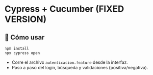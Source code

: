 # Cypress + Cucumber (FIXED VERSION)

## 🚀 Cómo usar

```bash
npm install
npx cypress open
```

- Corre el archivo `autenticacion.feature` desde la interfaz.
- Paso a paso del login, búsqueda y validaciones (positiva/negativa).
